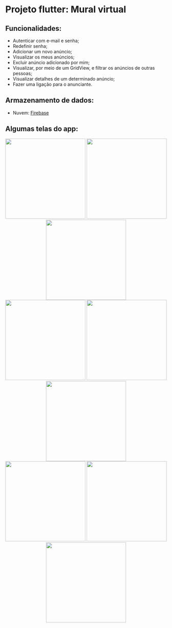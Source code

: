 # Projeto flutter: Mural virtual

## Funcionalidades:
- Autenticar com e-mail e senha;
- Redefinir senha;
- Adicionar um novo anúncio;
- Visualizar os meus anúncios;
- Excluir anúncio adicionado por mim;
- Visualizar, por meio de um GridView, e filtrar os anúncios de outras pessoas;
- Visualizar detalhes de um determinado anúncio;
- Fazer uma ligação para o anunciante.

## Armazenamento de dados:
- Nuvem: [Firebase]( https://firebase.google.com/)

## Algumas telas do app:

<div align="center">
  <img src="https://user-images.githubusercontent.com/19698296/136566327-e5708eb6-3a64-42ef-96a4-3b2ab1a5eb1a.png" width="250px" />
  <img src="https://user-images.githubusercontent.com/19698296/134080920-bc496817-8a5b-44ba-8c14-de6216258373.png" width="250px" />
  <img src="https://user-images.githubusercontent.com/19698296/136614122-52d6f328-f683-458b-bcaf-8259cfa9d5e2.png" width="250px" />
</div>

<div align="center">
  <img src="https://user-images.githubusercontent.com/19698296/134080921-3b0a5dab-fed3-48f4-802c-9652ece084ff.png" width="250px" />
  <img src="https://user-images.githubusercontent.com/19698296/134080925-e099d1b4-1501-41bb-bc05-d6bb95c0c1da.png" width="250px" />
  <img src="https://user-images.githubusercontent.com/19698296/134997326-319cc84a-a9cf-40ac-aa16-dc6c4998063d.png" width="250px" />
</div>

<div align="center">
  <img src="https://user-images.githubusercontent.com/19698296/136614137-775cfc82-3018-44ba-8076-2e5607473546.png" width="250px" />
  <img src="https://user-images.githubusercontent.com/19698296/136614142-772b20ae-fc2d-407e-b4a6-76d51e999eea.png" width="250px" />
  <img src="https://user-images.githubusercontent.com/19698296/136614150-e097ab3f-f63e-47e7-adca-f436d0e5e726.png" width="250px" />
</div>
